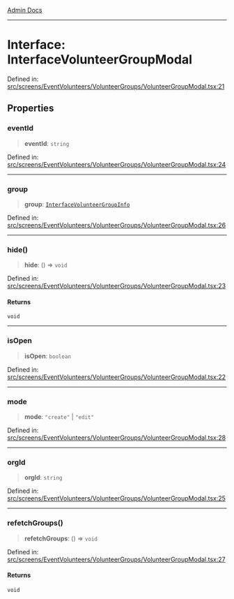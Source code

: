[Admin Docs](/)

***

# Interface: InterfaceVolunteerGroupModal

Defined in: [src/screens/EventVolunteers/VolunteerGroups/VolunteerGroupModal.tsx:21](https://github.com/Aad1tya27/talawa-admin/blob/dd4a08e622d0fa38bcf9758a530e8cdf917dbac8/src/screens/EventVolunteers/VolunteerGroups/VolunteerGroupModal.tsx#L21)

## Properties

### eventId

> **eventId**: `string`

Defined in: [src/screens/EventVolunteers/VolunteerGroups/VolunteerGroupModal.tsx:24](https://github.com/Aad1tya27/talawa-admin/blob/dd4a08e622d0fa38bcf9758a530e8cdf917dbac8/src/screens/EventVolunteers/VolunteerGroups/VolunteerGroupModal.tsx#L24)

***

### group

> **group**: [`InterfaceVolunteerGroupInfo`](../../../../../utils/interfaces/interfaces/InterfaceVolunteerGroupInfo.md)

Defined in: [src/screens/EventVolunteers/VolunteerGroups/VolunteerGroupModal.tsx:26](https://github.com/Aad1tya27/talawa-admin/blob/dd4a08e622d0fa38bcf9758a530e8cdf917dbac8/src/screens/EventVolunteers/VolunteerGroups/VolunteerGroupModal.tsx#L26)

***

### hide()

> **hide**: () => `void`

Defined in: [src/screens/EventVolunteers/VolunteerGroups/VolunteerGroupModal.tsx:23](https://github.com/Aad1tya27/talawa-admin/blob/dd4a08e622d0fa38bcf9758a530e8cdf917dbac8/src/screens/EventVolunteers/VolunteerGroups/VolunteerGroupModal.tsx#L23)

#### Returns

`void`

***

### isOpen

> **isOpen**: `boolean`

Defined in: [src/screens/EventVolunteers/VolunteerGroups/VolunteerGroupModal.tsx:22](https://github.com/Aad1tya27/talawa-admin/blob/dd4a08e622d0fa38bcf9758a530e8cdf917dbac8/src/screens/EventVolunteers/VolunteerGroups/VolunteerGroupModal.tsx#L22)

***

### mode

> **mode**: `"create"` \| `"edit"`

Defined in: [src/screens/EventVolunteers/VolunteerGroups/VolunteerGroupModal.tsx:28](https://github.com/Aad1tya27/talawa-admin/blob/dd4a08e622d0fa38bcf9758a530e8cdf917dbac8/src/screens/EventVolunteers/VolunteerGroups/VolunteerGroupModal.tsx#L28)

***

### orgId

> **orgId**: `string`

Defined in: [src/screens/EventVolunteers/VolunteerGroups/VolunteerGroupModal.tsx:25](https://github.com/Aad1tya27/talawa-admin/blob/dd4a08e622d0fa38bcf9758a530e8cdf917dbac8/src/screens/EventVolunteers/VolunteerGroups/VolunteerGroupModal.tsx#L25)

***

### refetchGroups()

> **refetchGroups**: () => `void`

Defined in: [src/screens/EventVolunteers/VolunteerGroups/VolunteerGroupModal.tsx:27](https://github.com/Aad1tya27/talawa-admin/blob/dd4a08e622d0fa38bcf9758a530e8cdf917dbac8/src/screens/EventVolunteers/VolunteerGroups/VolunteerGroupModal.tsx#L27)

#### Returns

`void`
